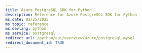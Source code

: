```yaml
---
title: Azure PostgreSQL SDK for Python
description: Reference for Azure PostgreSQL SDK for Python
ms.date: 03/25/2025
ms.topic: reference
ms.devlang: python
ms.service: postgresql
redirect_url: /python/api/overview/azure/postgresql-mysql
redirect_document_id: TRUE
---
```

